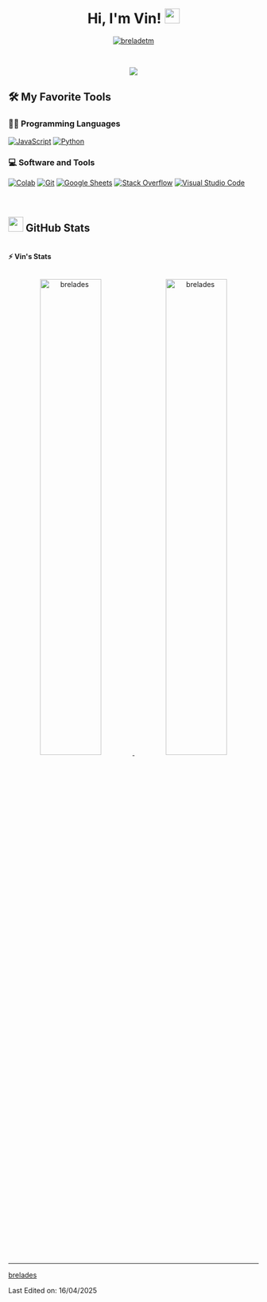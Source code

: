 <h1 align="center">
Hi, I'm Vin!
	<a href="https://github.com/brelades" target="_self">
		<img src="https://media.giphy.com/media/hvRJCLFzcasrR4ia7z/giphy.gif" width="30">
	</a>
</h1>
<p align="center">
	<a href="https://github.com/brelades">
		<img src="https://img.shields.io/github/followers/brelades?label=Followers" alt="breladetm" />
	</a>
</p>
<br/>
<p align="center">
	<a href="https://github.com/brelades">
		<img src="https://readme-typing-svg.herokuapp.com?lines=Freelancer;JS%20|%20AI%20|%20PY%20Enthusiast&center=true&width=380&height=45">
	</a>
</p>

## 🛠️ My Favorite Tools

### 👨‍💻 Programming Languages

<p>
    <a href="https://github.com/brelades"><img alt="JavaScript" src="https://img.shields.io/badge/JavaScript%20-%23F7DF1E.svg?logo=javascript&logoColor=black"></a>
    <a href="https://github.com/brelades"><img alt="Python" src="https://img.shields.io/badge/Python%20-%2314354C.svg?logo=python&logoColor=white"></a>


### 💻 Software and Tools

<p>
    <a href="https://github.com/brelades"><img alt="Colab" src="https://img.shields.io/badge/Colab-00b56a.svg?logo=google-colab&logoColor=white"></a>
    <a href="https://github.com/brelades"><img alt="Git" src="https://img.shields.io/badge/Git%20-%23F05033.svg?logo=git&logoColor=white"></a>
    <a href="https://github.com/brelades"><img alt="Google Sheets" src="https://img.shields.io/badge/Google%20Sheets%20-%2334A853.svg?logo=google%20sheets&logoColor=white"></a>
    <a href="https://github.com/brelades"><img alt="Stack Overflow" src="https://img.shields.io/badge/-Stack%20Overflow-FE7A16?logo=stack-overflow&logoColor=white"></a>
    <a href="https://github.com/brelades"><img alt="Visual Studio Code" src="https://img.shields.io/badge/Visual%20Studio%20Code-0078d7.svg?logo=visual-studio-code&logoColor=white"></a>
</p>
</br>


## <a href="https://github.com/Bouaskaoun"><img src="https://www.blumbergdigital.com/wp-content/uploads/2020/10/stats-graphic-statistics-business-512.png" width="30"></a> GitHub Stats

<br/>
<summary><b>⚡ Vin's Stats</b></summary>
<br/>
<p align="center">
	<a href="https://github.com/brelades">
	<img width="49.5%" src="https://github-readme-stats.vercel.app/api?username=brelades&show_icons=true" alt="brelades">
	<img width="49.5%" src="https://github-readme-streak-stats.herokuapp.com/?user=brelades" alt="brelades">
	</a>
	<br/>
</p>
<br/>

------

[brelades](https://github.com/brelades)

Last Edited on: 16/04/2025
